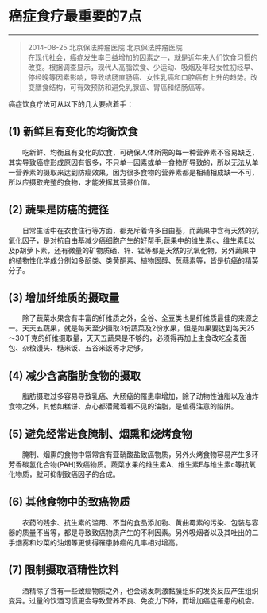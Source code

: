 # 癌症食疗最重要的7点
---

<!-- toc -->

> 2014-08-25 北京保法肿瘤医院 北京保法肿瘤医院<br>
在现代社会，癌症发生率日益增加的因素之一，就是近年来人们饮食习惯的改变。根据调查显示，现代人高脂饮食、少运动、吸烟及年轻女性初经早、停经晚等因素影响，导致结肠直肠癌、女性乳癌和口腔癌有上升的趋势。改变膳食结构，可有效预防和避免乳腺癌、胃癌和结肠癌等。

癌症饮食疗法可从以下的几大要点着手：

## (1) 新鲜且有变化的均衡饮食
　　吃新鲜、均衡且有变化的饮食，可确保人体所需的每一种营养素不容易缺乏，其实导致癌症形成原因有很多，不只单一因素或单一食物所导致的，所以无法从单一营养素的摄取来达到防癌效果，因为很多食物的营养素都是相辅相成缺一不可，所以应摄取完整的食物，才能发挥其营养价值。

## (2) 蔬果是防癌的捷径
　　日常生活中在衣食住行等方面，都充斥着许多自由基，而蔬果中含有天然的抗氧化因子，是对抗自由基减少癌细胞产生的好帮手;蔬果中的维生素c、维生素E以及p胡萝卜素，还有微量的矿物质硒、锌、锰等都是天然的抗氧化物，另外蔬果中的植物性化学成分例如多酚类、类黄酮素、植物固醇、葱蒜素等，皆是抗癌的精英分子。

## (3) 增加纤维质的摄取量
　　除了蔬菜水果含有丰富的纤维质之外，全谷、全豆类也是纤维质最佳的来源之一。天天五蔬果，就是每天至少摄取3份蔬菜及2份水果，但是如果要达到每天25～30千克的纤维摄取量，天天五蔬果是不够的，必须得再加上主食改吃全麦面包、杂粮馒头、糙米饭、五谷米饭等才足够。

## (4) 减少含高脂肪食物的摄取
　　脂肪摄取过多容易导致乳癌、大肠癌的罹患率增加，除了动物性油脂以及油炸食物之外，其他如糕饼、点心都潜藏着看不见的油脂，是值得注意的陷阱。

## (5) 避免经常进食腌制、烟熏和烧烤食物
　　腌制、烟熏的食物中常常含有亚硝酸盐致癌物质，另外火烤食物容易产生多环芳香碳氢化合物(PAH)致癌物质。蔬菜水果的维生素A、维生素E与维生素c等抗氧化物质，就可抑制致癌因子的合成。

## (6) 其他食物中的致癌物质
　　农药的残余、抗生素的滥用、不当的食品添加物、黄曲霉素的污染、包装与容器的质量不当等，都是导致致癌物质产生的不利因素。另外吸烟者以及其吐出的二手烟雾和炒菜的油烟等更使得罹患肺癌的几率相对增高。

## (7) 限制摄取酒精性饮料
　　酒精除了含有一些致癌物质之外，也会诱发刺激黏膜组织的发炎反应产生组织变异。过量的饮酒习惯更会导致营养不良、免疫力下降，而增加癌症罹患的机会。

